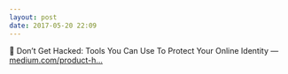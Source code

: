 ```yaml
---
layout: post
date: 2017-05-20 22:09
---
```

🔗 Don’t Get Hacked: Tools You Can Use To Protect Your Online Identity — [medium.com/product-h...](https://medium.com/product-hunt/dont-get-hacked-a25fde00f869)
